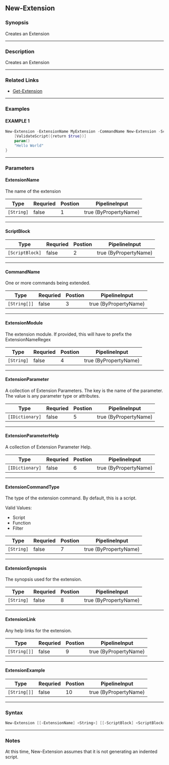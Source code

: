 
New-Extension
-------------
### Synopsis
Creates an Extension

---
### Description

Creates an Extension

---
### Related Links
* [Get-Extension](Get-Extension.md)
---
### Examples
#### EXAMPLE 1
```PowerShell
New-Extension -ExtensionName MyExtension -CommandName New-Extension -ScriptBlock {
    [ValidateScript({return $true})]
    param()
    "Hello World"
}
```

---
### Parameters
#### **ExtensionName**

The name of the extension



|Type          |Requried|Postion|PipelineInput        |
|--------------|--------|-------|---------------------|
|```[String]```|false   |1      |true (ByPropertyName)|
---
#### **ScriptBlock**

|Type               |Requried|Postion|PipelineInput        |
|-------------------|--------|-------|---------------------|
|```[ScriptBlock]```|false   |2      |true (ByPropertyName)|
---
#### **CommandName**

One or more commands being extended.



|Type            |Requried|Postion|PipelineInput        |
|----------------|--------|-------|---------------------|
|```[String[]]```|false   |3      |true (ByPropertyName)|
---
#### **ExtensionModule**

The extension module.  If provided, this will have to prefix the ExtensionNameRegex



|Type          |Requried|Postion|PipelineInput        |
|--------------|--------|-------|---------------------|
|```[String]```|false   |4      |true (ByPropertyName)|
---
#### **ExtensionParameter**

A collection of Extension Parameters.
The key is the name of the parameter.  The value is any parameter type or attributes.



|Type               |Requried|Postion|PipelineInput        |
|-------------------|--------|-------|---------------------|
|```[IDictionary]```|false   |5      |true (ByPropertyName)|
---
#### **ExtensionParameterHelp**

A collection of Extension Parameter Help.



|Type               |Requried|Postion|PipelineInput        |
|-------------------|--------|-------|---------------------|
|```[IDictionary]```|false   |6      |true (ByPropertyName)|
---
#### **ExtensionCommandType**

The type of the extension command.  By default, this is a script.



Valid Values:

* Script
* Function
* Filter



|Type          |Requried|Postion|PipelineInput        |
|--------------|--------|-------|---------------------|
|```[String]```|false   |7      |true (ByPropertyName)|
---
#### **ExtensionSynopsis**

The synopsis used for the extension.



|Type          |Requried|Postion|PipelineInput        |
|--------------|--------|-------|---------------------|
|```[String]```|false   |8      |true (ByPropertyName)|
---
#### **ExtensionLink**

Any help links for the extension.



|Type            |Requried|Postion|PipelineInput        |
|----------------|--------|-------|---------------------|
|```[String[]]```|false   |9      |true (ByPropertyName)|
---
#### **ExtensionExample**

|Type            |Requried|Postion|PipelineInput        |
|----------------|--------|-------|---------------------|
|```[String[]]```|false   |10     |true (ByPropertyName)|
---
### Syntax
```PowerShell
New-Extension [[-ExtensionName] <String>] [[-ScriptBlock] <ScriptBlock>] [[-CommandName] <String[]>] [[-ExtensionModule] <String>] [[-ExtensionParameter] <IDictionary>] [[-ExtensionParameterHelp] <IDictionary>] [[-ExtensionCommandType] <String>] [[-ExtensionSynopsis] <String>] [[-ExtensionLink] <String[]>] [[-ExtensionExample] <String[]>] [<CommonParameters>]
```
---
### Notes
At this time, New-Extension assumes that it is not generating an indented script.



